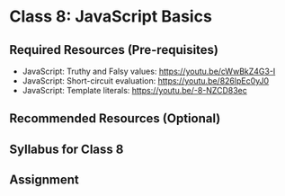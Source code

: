 # Class 8: JavaScript Basics

## Required Resources (Pre-requisites)
* JavaScript: Truthy and Falsy values: https://youtu.be/cWwBkZ4G3-I
* JavaScript: Short-circuit evaluation: https://youtu.be/826lpEc0yJ0
* JavaScript: Template literals: https://youtu.be/-8-NZCD83ec

## Recommended Resources (Optional)

## Syllabus for Class 8

## Assignment
